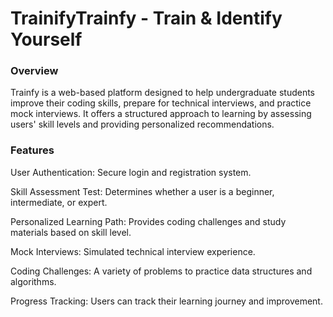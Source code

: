 # TrainifyTrainfy - Train & Identify Yourself
### Overview

Trainfy is a web-based platform designed to help undergraduate students improve their coding skills, prepare for technical interviews, and practice mock interviews. It offers a structured approach to learning by assessing users' skill levels and providing personalized recommendations.

### Features

User Authentication: Secure login and registration system.

Skill Assessment Test: Determines whether a user is a beginner, intermediate, or expert.

Personalized Learning Path: Provides coding challenges and study materials based on skill level.

Mock Interviews: Simulated technical interview experience.

Coding Challenges: A variety of problems to practice data structures and algorithms.

Progress Tracking: Users can track their learning journey and improvement.
